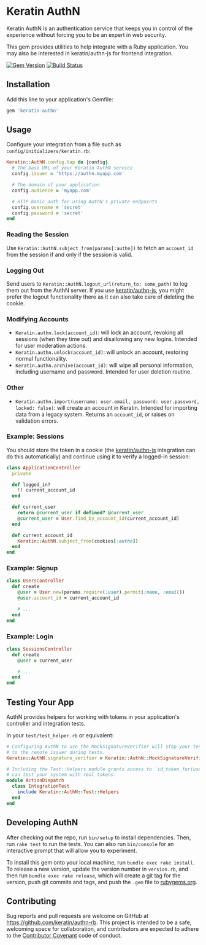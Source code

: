 # Keratin AuthN

Keratin AuthN is an authentication service that keeps you in control of the experience without forcing you to be an expert in web security.

This gem provides utilities to help integrate with a Ruby application. You may also be interested in keratin/authn-js for frontend integration.

[![Gem Version](https://badge.fury.io/rb/keratin-authn.svg)](http://badge.fury.io/rb/keratin-authn) [![Build Status](https://travis-ci.org/keratin/authn-rb.svg?branch=master)](https://travis-ci.org/keratin/authn-rb)

## Installation

Add this line to your application's Gemfile:

```ruby
gem 'keratin-authn'
```

## Usage

Configure your integration from a file such as `config/initializers/keratin.rb`:

```ruby
Keratin::AuthN.config.tap do |config|
  # The base URL of your Keratin AuthN service
  config.issuer = 'https://authn.myapp.com'

  # The domain of your application
  config.audience = 'myapp.com'

  # HTTP basic auth for using AuthN's private endpoints
  config.username = 'secret'
  config.password = 'secret'
end
```

### Reading the Session

Use `Keratin::AuthN.subject_from(params[:authn])` to fetch an `account_id` from the session if and
only if the session is valid.

### Logging Out

Send users to `Keratin::AuthN.logout_url(return_to: some_path)` to log them out from the AuthN
server. If you use [keratin/authn-js](https://github.com/keratin/authn-js), you might prefer the
logout functionality there as it can also take care of deleting the cookie.

### Modifying Accounts

* `Keratin.authn.lock(account_id)`: will lock an account, revoking all sessions (when they time out)
  and disallowing any new logins. Intended for user moderation actions.
* `Keratin.authn.unlock(account_id)`: will unlock an account, restoring normal functionality.
* `Keratin.authn.archive(account_id)`: will wipe all personal information, including username and
  password. Intended for user deletion routine.

### Other

* `Keratin.authn.import(username: user.email, password: user.password, locked: false)`: will create
  an account in Keratin. Intended for importing data from a legacy system. Returns an `account_id`,
  or raises on validation errors.

### Example: Sessions

You should store the token in a cookie (the [keratin/authn-js](https://github.com/keratin/authn-js)
integration can do this automatically) and continue using it to verify a logged-in session:

```ruby
class ApplicationController
  private

  def logged_in?
    !! current_account_id
  end

  def current_user
    return @current_user if defined? @current_user
    @current_user = User.find_by_account_id(current_account_id)
  end

  def current_account_id
    Keratin::AuthN.subject_from(cookies[:authn])
  end
end
```

### Example: Signup

```ruby
class UsersController
  def create
    @user = User.new(params.require(:user).permit(:name, :email))
    @user.account_id = current_account_id

    # ...
  end
end
```

### Example: Login

```ruby
class SessionsController
  def create
    @user = current_user

    # ...
  end
end
```

## Testing Your App

AuthN provides helpers for working with tokens in your application's controller and integration tests.

In your `test/test_helper.rb` or equivalent:

```ruby
# Configuring AuthN to use the MockSignatureVerifier will stop your tests from attempting to connect
# to the remote issuer during tests.
Keratin::AuthN.signature_verifier = Keratin::AuthN::MockSignatureVerifier.new

# Including the Test::Helpers module grants access to `id_token_for(user.account_id)`, so that you
# can test your system with real tokens.
module ActionDispatch
  class IntegrationTest
    include Keratin::AuthN::Test::Helpers
  end
end
```

## Developing AuthN

After checking out the repo, run `bin/setup` to install dependencies. Then, run `rake test` to run the tests. You can also run `bin/console` for an interactive prompt that will allow you to experiment.

To install this gem onto your local machine, run `bundle exec rake install`. To release a new version, update the version number in `version.rb`, and then run `bundle exec rake release`, which will create a git tag for the version, push git commits and tags, and push the `.gem` file to [rubygems.org](https://rubygems.org).

## Contributing

Bug reports and pull requests are welcome on GitHub at https://github.com/keratin/authn-rb. This project is intended to be a safe, welcoming space for collaboration, and contributors are expected to adhere to the [Contributor Covenant](http://contributor-covenant.org) code of conduct.

